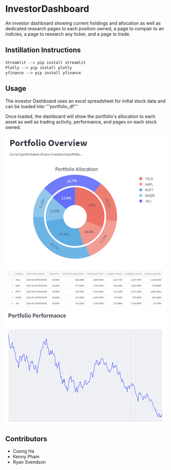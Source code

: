# InvestorDashboard

An investor dashboard showing current holdings and allocation as well as dedicated research pages to each position owned, a page to compair to an indicies, a page to research any ticker, and a page to trade. 

## Instillation Instructions

    Streamlit --> pip install streamlit
    Plotly --> pip install plotly
    yfinance --> pip install yfinance

## Usage

The investor Dashboard uses an excel spreadsheet for initial stock data and can be loaded into '''portfolio_df'''

Once loaded, the dashboard will show the portfolio's allocation to each asset as well as trading activity, performance, and pages on each stock owned. 

![Asset Allocation](Screenshots/Allocation1.png)
![Trading Activity](Screenshots/trading_activity2.png)
![Graph of portfolio performance](Screenshots/portfolio_performance3.png)


## Contributors

* Cuong Ha
* Kenny Pham
* Ryan Svendson